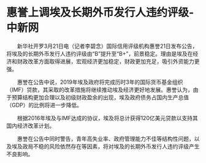 # 惠誉上调埃及长期外币发行人违约评级-中新网

　　新华社开罗3月21日电（记者李碧念）国际信用评级机构惠誉21日发布公告，将埃及的长期外币发行人违约评级由“B”提升至“B+”，前景稳定。理由是埃及在经济和财政改革方面取得进展，宏观经济更加稳定，财政更加充足，吸引外资能力更强。

　　惠誉在公告中说，2019年埃及政府将完成历时3年的国际货币基金组织（IMF）贷款，其采取的改革措施将继续推动埃及经济更好地发展。惠誉认为，由于预算结构更加合理以及初级财政盈余的出现，埃及政府债务占国内生产总值（GDP）的比例将进一步降低。

　　根据2016年埃及与IMF达成的协议，埃及将总计获得120亿美元贷款以支持其国内经济改革计划。

　　惠誉在公告中同时警告，青年高失业率、政府管理能力不佳等结构性问题，以及埃及政局不稳的风险依然存在等因素，将对埃及的长期外币发行人违约评级产生不良影响。
